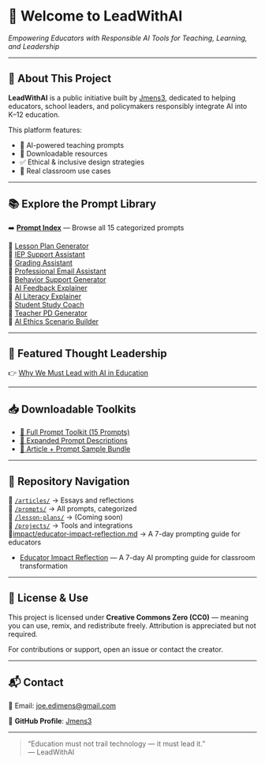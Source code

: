 # 🌟 Welcome to LeadWithAI  
*Empowering Educators with Responsible AI Tools for Teaching, Learning, and Leadership*

---

## 📌 About This Project

**LeadWithAI** is a public initiative built by [Jmens3](https://github.com/Jmens3), dedicated to helping educators, school leaders, and policymakers responsibly integrate AI into K–12 education.

This platform features:
- 🧠 AI-powered teaching prompts  
- 📄 Downloadable resources  
- ✅ Ethical & inclusive design strategies  
- 🎯 Real classroom use cases

---

## 📚 Explore the Prompt Library

➡️ [**Prompt Index**](prompt-index.md) — Browse all 15 categorized prompts

📂 [Lesson Plan Generator](prompts/lesson-plan-generator.md)  
📂 [IEP Support Assistant](prompts/iep-support-assistant.md)  
📂 [Grading Assistant](prompts/grading-assistant.md)  
📂 [Professional Email Assistant](prompts/professional-email-assistant.md)  
📂 [Behavior Support Generator](prompts/behavior-support-generator.md)  
📂 [AI Feedback Explainer](prompts/ai-feedback-explainer.md)  
📂 [AI Literacy Explainer](prompts/ai-literacy-explainer.md)  
📂 [Student Study Coach](prompts/ai-study-coach-reflection-guide.md)  
📂 [Teacher PD Generator](prompts/teacher-pd-generator.md)  
📂 [AI Ethics Scenario Builder](prompts/ai-ethics-scenario.md)

---

## 📝 Featured Thought Leadership

👉 [Why We Must Lead with AI in Education](articles/why-we-must-lead-with-ai.md)

---

## 📥 Downloadable Toolkits

- [📘 Full Prompt Toolkit (15 Prompts)](LeadWithAI_15_Prompts_Full_Document.pdf)  
- [📘 Expanded Prompt Descriptions](LeadWithAI_10_Prompts_Expanded.pdf)  
- [📘 Article + Prompt Sample Bundle](LeadWithAI_Article_and_Prompt.pdf)

---

## 🧭 Repository Navigation

📁 [`/articles/`](articles/) → Essays and reflections  
📁 [`/prompts/`](prompts/) → All prompts, categorized  
📁 [`/lesson-plans/`](lesson-plans/) → (Coming soon)  
📁 [`/projects/`](projects/) → Tools and integrations  
📁[impact/educator-impact-reflection.md](impact/educator-impact-reflection.md) → A 7-day prompting guide for educators

- [Educator Impact Reflection](impact/educator-impact-reflection.md) — A 7-day AI prompting guide for classroom transformation

---

## 📜 License & Use

This project is licensed under **Creative Commons Zero (CC0)** — meaning you can use, remix, and redistribute freely. Attribution is appreciated but not required.

For contributions or support, open an issue or contact the creator.

---

## 📬 Contact

📧 Email: joe.edimens@gmail.com

🔗 **GitHub Profile**: [Jmens3](https://github.com/Jmens3)

---

> “Education must not trail technology — it must lead it.”  
> — LeadWithAI
